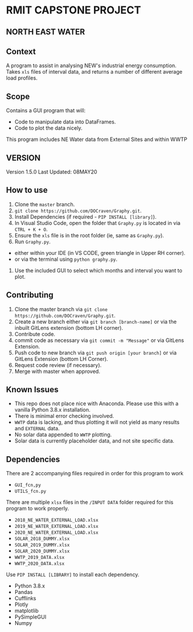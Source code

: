 
# RMIT CAPSTONE PROJECT 
## NORTH EAST WATER

## Context
A program to assist in analysing NEW's industrial energy consumption. Takes `xls` files of interval data, and returns a number of different average load profiles. 

## Scope

Contains a GUI program that will:

- Code to manipulate data into DataFrames.
- Code to plot the data nicely.

This program includes NE Water data from External Sites and within WWTP

## VERSION 

Version 1.5.0
Last Updated: 08MAY20


## How to use

1. Clone the `master` branch. 
  1.   `git clone https://github.com/DOCraven/Graphy.git`.
1. Install Dependencies (if required - `PIP INSTALL [library]`).
1. In Visual Studio Code, open the folder that `Graphy.py` is located in via `CTRL + K + O`.
1. Ensure the `xls` file is in the root folder (ie, same as `Graphy.py`).
1. Run `Graphy.py`. 
-  either within your IDE (in VS CODE, green triangle in Upper RH corner).
-  or via the terminal using  `python graphy.py`.
1. Use the included GUI to select which months and interval you want to plot.


## Contributing 
1.  Clone the master branch via `git clone https://github.com/DOCraven/Graphy.git`.
1.  Create a new branch either via `git branch [branch-name]` or via the inbuilt GitLens extension (bottom LH corner).
1.  Contribute code.
1.  commit code as necessary via `git commit -m "Message"` or via GitLens Extension.
1.  Push code to new branch via `git push origin [your branch]` or via GitLens Extension (bottom LH Corner).
1.  Request code review (if necessary).
1.  Merge with master when approved.

## Known Issues


- This repo does not place nice with Anaconda. Please use this with a vanilla Python 3.8.x installation.
- There is minimal error checking involved. 
- `WWTP` data is lacking, and thus plotting it will not yield as many results and `EXTERNAL` data. 
- No solar data appended to `WWTP` plotting. 
- Solar data is currently placeholder data, and not site specific data. 


## Dependencies

There are 2 accompanying files required in order for this program to work
-  `GUI_fcn,py`
-  `UTILS_fcn.py`

There are multiple `xlsx` files in the `/INPUT DATA` folder required for this program to work properly. 
-  `2018_NE_WATER_EXTERNAL_LOAD.xlsx`
-  `2019_NE_WATER_EXTERNAL_LOAD.xlsx`
-  `2020_NE_WATER_EXTERNAL_LOAD.xlsx`
-  `SOLAR_2018_DUMMY.xlsx`
-  `SOLAR_2019_DUMMY.xlsx`
-  `SOLAR_2020_DUMMY.xlsx`
-  `WWTP_2019_DATA.xlsx`
-  `WWTP_2020_DATA.xlsx`


Use `PIP INSTALL [LIBRARY]` to install each dependency. 

-  Python 3.8.x
-  Pandas
-  Cufflinks
-  Plotly 
-  matplotlib
-  PySimpleGUI
-  Numpy
